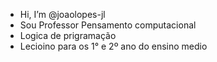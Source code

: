 -  Hi, I’m @joaolopes-jl
- Sou Professor Pensamento computacional
- Logica de prigramação 
- Lecioino para os 1° e 2º ano do ensino medio 
  
